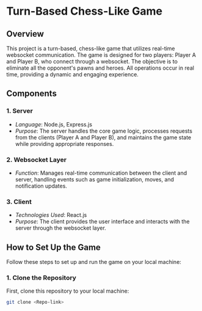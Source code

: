 # Turn-Based Chess-Like Game

## Overview

This project is a turn-based, chess-like game that utilizes real-time websocket communication. The game is designed for two players: Player A and Player B, who connect through a websocket. The objective is to eliminate all the opponent's pawns and heroes. All operations occur in real time, providing a dynamic and engaging experience.

## Components

### 1. Server
- *Language*: Node.js, Express.js
- *Purpose*: The server handles the core game logic, processes requests from the clients (Player A and Player B), and maintains the game state while providing appropriate responses.

### 2. Websocket Layer
- *Function*: Manages real-time communication between the client and server, handling events such as game initialization, moves, and notification updates.

### 3. Client
- *Technologies Used*: React.js
- *Purpose*: The client provides the user interface and interacts with the server through the websocket layer.

## How to Set Up the Game

Follow these steps to set up and run the game on your local machine:

### 1. Clone the Repository
First, clone this repository to your local machine:
```bash
git clone <Repo-link>
